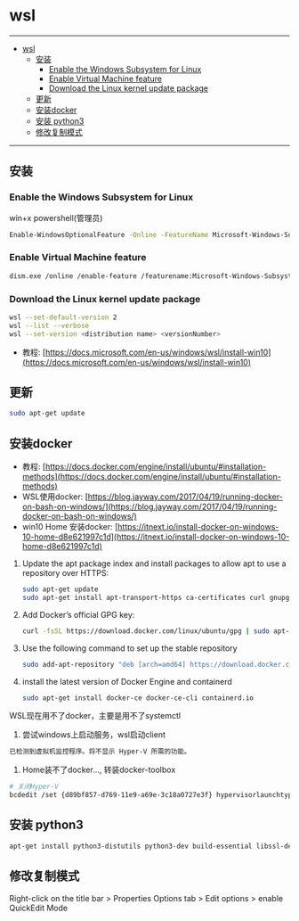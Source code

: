 # wsl

------

- [wsl](#wsl)
  - [安装](#安装)
    - [Enable the Windows Subsystem for Linux](#enable-the-windows-subsystem-for-linux)
    - [Enable Virtual Machine feature](#enable-virtual-machine-feature)
    - [Download the Linux kernel update package](#download-the-linux-kernel-update-package)
  - [更新](#更新)
  - [安装docker](#安装docker)
  - [安装 python3](#安装-python3)
  - [修改复制模式](#修改复制模式)

------

## 安装



### Enable the Windows Subsystem for Linux
win+x powershell(管理员)
``` sh
Enable-WindowsOptionalFeature -Online -FeatureName Microsoft-Windows-Subsystem-Linux
```

### Enable Virtual Machine feature
``` sh
dism.exe /online /enable-feature /featurename:Microsoft-Windows-Subsystem-Linux /all /norestart
```

### Download the Linux kernel update package
``` sh
wsl --set-default-version 2
wsl --list --verbose
wsl --set-version <distribution name> <versionNumber>
```

- 教程: [https://docs.microsoft.com/en-us/windows/wsl/install-win10](https://docs.microsoft.com/en-us/windows/wsl/install-win10)

## 更新

``` sh
sudo apt-get update
```

## 安装docker

- 教程: [https://docs.docker.com/engine/install/ubuntu/#installation-methods](https://docs.docker.com/engine/install/ubuntu/#installation-methods)
- WSL使用docker: [https://blog.jayway.com/2017/04/19/running-docker-on-bash-on-windows/](https://blog.jayway.com/2017/04/19/running-docker-on-bash-on-windows/)
- win10 Home 安装docker: [https://itnext.io/install-docker-on-windows-10-home-d8e621997c1d](https://itnext.io/install-docker-on-windows-10-home-d8e621997c1d)

1. Update the apt package index and install packages to allow apt to use a repository over HTTPS:

    ``` sh
    sudo apt-get update
    sudo apt-get install apt-transport-https ca-certificates curl gnupg-agent software-properties-common
    ```

2. Add Docker’s official GPG key:

    ``` sh
    curl -fsSL https://download.docker.com/linux/ubuntu/gpg | sudo apt-key add -
    ```

3. Use the following command to set up the stable repository

    ``` sh
    sudo add-apt-repository "deb [arch=amd64] https://download.docker.com/linux/ubuntu $(lsb_release -cs) stable"
    ```

4. install the latest version of Docker Engine and containerd

    ``` sh
    sudo apt-get install docker-ce docker-ce-cli containerd.io
    ```

WSL现在用不了docker，主要是用不了systemctl

1. 尝试windows上启动服务，wsl启动client

``` sh
已检测到虚拟机监控程序。将不显示 Hyper-V 所需的功能。
```

1. Home装不了docker..., 转装docker-toolbox

``` sh
# 关闭Hyper-V
bcdedit /set {d89bf857-d769-11e9-a69e-3c18a0727e3f} hypervisorlaunchtype OFF
```

## 安装 python3

``` sh
apt-get install python3-distutils python3-dev build-essential libssl-dev libffi-dev libxml2-dev libxslt1-dev zlib1g-dev python3 python3-pip
```

## 修改复制模式

Right-click on the title bar > Properties
Options tab > Edit options > enable QuickEdit Mode
